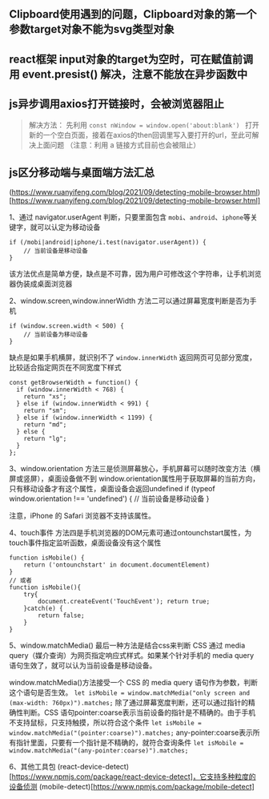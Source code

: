 
## Clipboard使用遇到的问题，Clipboard对象的第一个参数target对象不能为svg类型对象

## react框架 input对象的target为空时，可在赋值前调用 event.presist() 解决，注意不能放在异步函数中

## js异步调用axios打开链接时，会被浏览器阻止
>解决方法： 
    先利用 `const nWindow = window.open('about:blank') ` 打开新的一个空白页面，接着在axios的then回调里写入要打开的url，至此可解决上面问题
    （注意：利用 a 链接方式目前也会被阻止）


## js区分移动端与桌面端方法汇总
(https://www.ruanyifeng.com/blog/2021/09/detecting-mobile-browser.html)[https://www.ruanyifeng.com/blog/2021/09/detecting-mobile-browser.html]

1、通过 navigator.userAgent 判断，只要里面包含 `mobi`、`android`、`iphone`等关键字，就可以认定为移动设备
```
if (/mobi|android|iphone/i.test(navigator.userAgent)) {
    // 当前设备是移动设备
}
```
该方法优点是简单方便，缺点是不可靠，因为用户可修改这个字符串，让手机浏览器伪装成桌面浏览器

2、window.screen,window.innerWidth
方法二可以通过屏幕宽度判断是否为手机
```
if (window.screen.width < 500) {
    // 当前设备为移动设备
}
```
缺点是如果手机横屏，就识别不了
`window.innerWidth` 返回网页可见部分宽度，比较适合指定网页在不同宽度下样式
```
const getBrowserWidth = function() {
  if (window.innerWidth < 768) {
    return "xs";
  } else if (window.innerWidth < 991) {
    return "sm";
  } else if (window.innerWidth < 1199) {
    return "md";
  } else {
    return "lg";
  }
};
```
3、window.orientation
方法三是侦测屏幕放心，手机屏幕可以随时改变方法（横屏或竖屏），桌面设备做不到
window.orientation属性用于获取屏幕的当前方向，只有移动设备才有这个属性，桌面设备会返回undefined
if (typeof window.orientation !== 'undefined') {
  // 当前设备是移动设备 
}

注意，iPhone 的 Safari 浏览器不支持该属性。

4、touch事件
方法四是手机浏览器的DOM元素可通过ontounchstart属性，为touch事件指定监听函数，桌面设备没有这个属性
```
function isMobile() {
    return ('ontounchstart' in document.documentElement)
}
// 或者
function isMobile(){
    try{
        document.createEvent('TouchEvent'); return true;
    }catch(e) {
        return false;
    }
}
```

5、window.matchMedia()
最后一种方法是结合css来判断
CSS 通过 media query（媒介查询）为网页指定响应式样式。如果某个针对手机的 media query 语句生效了，就可以认为当前设备是移动设备。

window.matchMedia()方法接受一个 CSS 的 media query 语句作为参数，判断这个语句是否生效。
`let isMobile = window.matchMedia("only screen and (max-width: 760px)").matches;`
除了通过屏幕宽度判断，还可以通过指针的精确性判断。CSS 语句pointer:coarse表示当前设备的指针是不精确的。由于手机不支持鼠标，只支持触摸，所以符合这个条件
`let isMobile = window.matchMedia("(pointer:coarse)").matches;`
any-pointer:coarse表示所有指针里面，只要有一个指针是不精确的，就符合查询条件
`let isMobile = window.matchMedia("(any-pointer:coarse)").matches;`

6、其他工具包
 (react-device-detect)[https://www.npmjs.com/package/react-device-detect]，它支持多种粒度的设备侦测
 (mobile-detect)[https://www.npmjs.com/package/mobile-detect]
